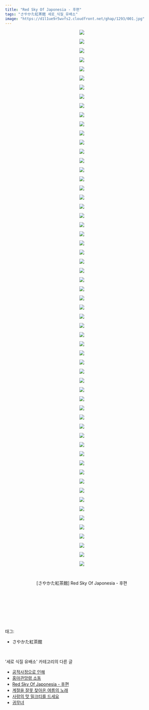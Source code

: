 ```yaml
---
title: "Red Sky Of Japonesia - 후편"
tags: "さやかた紅茶館 세로_식질_유배소"
image: "https://d1l1ue9r5wvfs2.cloudfront.net/ghap/1293/001.jpg"
---
```

<div class="article">
<p style="text-align: center; clear: none; float: none;"><img src="{{ site.imgserver9 }}/ghap/1293/001.jpg"/></p>
<p style="text-align: center; clear: none; float: none;"><img src="{{ site.imgserver9 }}/ghap/1293/002.jpg"/></p>
<p style="text-align: center; clear: none; float: none;"><img src="{{ site.imgserver9 }}/ghap/1293/003.jpg"/></p>
<p style="text-align: center; clear: none; float: none;"><img src="{{ site.imgserver9 }}/ghap/1293/004.jpg"/></p>
<p style="text-align: center; clear: none; float: none;"><img src="{{ site.imgserver9 }}/ghap/1293/005.jpg"/></p>
<p style="text-align: center; clear: none; float: none;"><img src="{{ site.imgserver9 }}/ghap/1293/006.jpg"/></p>
<p style="text-align: center; clear: none; float: none;"><img src="{{ site.imgserver9 }}/ghap/1293/007.jpg"/></p>
<p style="text-align: center; clear: none; float: none;"><img src="{{ site.imgserver9 }}/ghap/1293/008.jpg"/></p>
<p style="text-align: center; clear: none; float: none;"><img src="{{ site.imgserver9 }}/ghap/1293/009.jpg"/></p>
<p style="text-align: center; clear: none; float: none;"><img src="{{ site.imgserver9 }}/ghap/1293/010.jpg"/></p>
<p style="text-align: center; clear: none; float: none;"><img src="{{ site.imgserver9 }}/ghap/1293/011.jpg"/></p>
<p style="text-align: center; clear: none; float: none;"><img src="{{ site.imgserver9 }}/ghap/1293/012.jpg"/></p>
<p style="text-align: center; clear: none; float: none;"><img src="{{ site.imgserver9 }}/ghap/1293/013.jpg"/></p>
<p style="text-align: center; clear: none; float: none;"><img src="{{ site.imgserver9 }}/ghap/1293/014.jpg"/></p>
<p style="text-align: center; clear: none; float: none;"><img src="{{ site.imgserver9 }}/ghap/1293/015.jpg"/></p>
<p style="text-align: center; clear: none; float: none;"><img src="{{ site.imgserver9 }}/ghap/1293/016.jpg"/></p>
<p style="text-align: center; clear: none; float: none;"><img src="{{ site.imgserver9 }}/ghap/1293/017.jpg"/></p>
<p style="text-align: center; clear: none; float: none;"><img src="{{ site.imgserver9 }}/ghap/1293/018.jpg"/></p>
<p style="text-align: center; clear: none; float: none;"><img src="{{ site.imgserver9 }}/ghap/1293/019.jpg"/></p>
<p style="text-align: center; clear: none; float: none;"><img src="{{ site.imgserver9 }}/ghap/1293/020.jpg"/></p>
<p style="text-align: center; clear: none; float: none;"><img src="{{ site.imgserver9 }}/ghap/1293/021.jpg"/></p>
<p style="text-align: center; clear: none; float: none;"><img src="{{ site.imgserver9 }}/ghap/1293/022.jpg"/></p>
<p style="text-align: center; clear: none; float: none;"><img src="{{ site.imgserver9 }}/ghap/1293/023.jpg"/></p>
<p style="text-align: center; clear: none; float: none;"><img src="{{ site.imgserver9 }}/ghap/1293/024.jpg"/></p>
<p style="text-align: center; clear: none; float: none;"><img src="{{ site.imgserver9 }}/ghap/1293/025.jpg"/></p>
<p style="text-align: center; clear: none; float: none;"><img src="{{ site.imgserver9 }}/ghap/1293/026.jpg"/></p>
<p style="text-align: center; clear: none; float: none;"><img src="{{ site.imgserver9 }}/ghap/1293/027.jpg"/></p>
<p style="text-align: center; clear: none; float: none;"><img src="{{ site.imgserver9 }}/ghap/1293/028.jpg"/></p>
<p style="text-align: center; clear: none; float: none;"><img src="{{ site.imgserver9 }}/ghap/1293/029.jpg"/></p>
<p style="text-align: center; clear: none; float: none;"><img src="{{ site.imgserver9 }}/ghap/1293/030.jpg"/></p>
<p style="text-align: center; clear: none; float: none;"><img src="{{ site.imgserver9 }}/ghap/1293/031.jpg"/></p>
<p style="text-align: center; clear: none; float: none;"><img src="{{ site.imgserver9 }}/ghap/1293/032.jpg"/></p>
<p style="text-align: center; clear: none; float: none;"><img src="{{ site.imgserver9 }}/ghap/1293/033.jpg"/></p>
<p style="text-align: center; clear: none; float: none;"><img src="{{ site.imgserver9 }}/ghap/1293/034.jpg"/></p>
<p style="text-align: center; clear: none; float: none;"><img src="{{ site.imgserver9 }}/ghap/1293/035.jpg"/></p>
<p style="text-align: center; clear: none; float: none;"><img src="{{ site.imgserver9 }}/ghap/1293/036.jpg"/></p>
<p style="text-align: center; clear: none; float: none;"><img src="{{ site.imgserver9 }}/ghap/1293/037.jpg"/></p>
<p style="text-align: center; clear: none; float: none;"><img src="{{ site.imgserver9 }}/ghap/1293/038.jpg"/></p>
<p style="text-align: center; clear: none; float: none;"><img src="{{ site.imgserver9 }}/ghap/1293/039.jpg"/></p>
<p style="text-align: center; clear: none; float: none;"><img src="{{ site.imgserver9 }}/ghap/1293/040.jpg"/></p>
<p style="text-align: center; clear: none; float: none;"><img src="{{ site.imgserver9 }}/ghap/1293/041.jpg"/></p>
<p style="text-align: center; clear: none; float: none;"><img src="{{ site.imgserver9 }}/ghap/1293/042.jpg"/></p>
<p style="text-align: center; clear: none; float: none;"><img src="{{ site.imgserver9 }}/ghap/1293/043.jpg"/></p>
<p style="text-align: center; clear: none; float: none;"><img src="{{ site.imgserver9 }}/ghap/1293/044.jpg"/></p>
<p style="text-align: center; clear: none; float: none;"><img src="{{ site.imgserver9 }}/ghap/1293/045.jpg"/></p>
<p style="text-align: center; clear: none; float: none;"><img src="{{ site.imgserver9 }}/ghap/1293/046.jpg"/></p>
<p style="text-align: center; clear: none; float: none;"><img src="{{ site.imgserver9 }}/ghap/1293/047.jpg"/></p>
<p style="text-align: center; clear: none; float: none;"><img src="{{ site.imgserver9 }}/ghap/1293/048.jpg"/></p>
<p style="text-align: center; clear: none; float: none;"><img src="{{ site.imgserver9 }}/ghap/1293/049.jpg"/></p>
<p style="text-align: center; clear: none; float: none;"><img src="{{ site.imgserver9 }}/ghap/1293/050.jpg"/></p>
<p style="text-align: center; clear: none; float: none;"><img src="{{ site.imgserver9 }}/ghap/1293/051.jpg"/></p>
<p style="text-align: center; clear: none; float: none;"><img src="{{ site.imgserver9 }}/ghap/1293/052.jpg"/></p>
<p style="text-align: center; clear: none; float: none;"><img src="{{ site.imgserver9 }}/ghap/1293/053.jpg"/></p>
<p style="text-align: center; clear: none; float: none;"><img src="{{ site.imgserver9 }}/ghap/1293/054.jpg"/></p>
<p style="text-align: center; clear: none; float: none;"><img src="{{ site.imgserver9 }}/ghap/1293/055.jpg"/></p>
<p style="text-align: center; clear: none; float: none;"><img src="{{ site.imgserver9 }}/ghap/1293/056.jpg"/></p>
<p style="text-align: center; clear: none; float: none;"><img src="{{ site.imgserver9 }}/ghap/1293/057.jpg"/></p>
<p style="text-align: center; clear: none; float: none;"><img src="{{ site.imgserver9 }}/ghap/1293/058.jpg"/></p>
<p style="text-align: center; clear: none; float: none;"><img src="{{ site.imgserver9 }}/ghap/1293/059.jpg"/></p>
<p style="text-align: center; clear: none; float: none;"><br/></p>
<p style="text-align: center; clear: none; float: none;">[さやかた紅茶館] Red Sky Of Japonesia - 후편</p>
<p style="text-align: center; clear: none; float: none;"><br/></p>
<p style="text-align: center; clear: none; float: none;"><br/></p>
<p><br/></p>
</div><br/>
<div class="tagTrail">
<p>태그: </p>
<ul>
<li>さやかた紅茶館</li>
</ul>
</div><br/>
<div class="another">
<p>'세로 식질 유배소' 카테고리의 다른 글</p>
<ul>
<li><a href="/ghap_1381">공적사정으로 인해</a></li>
<li><a href="/ghap_1344">홍마관망령 소동</a></li>
<li><a href="/ghap_1293">Red Sky Of Japonesia - 후편</a></li>
<li><a href="/ghap_1226">계절을 잘못 찾아온 여름의 노래</a></li>
<li><a href="/ghap_1184">사랑의 맛 밀크티를 드세요</a></li>
<li><a href="/ghap_1177">귀무녀</a></li>
</ul>
</div><br/>
<div class="cb_module cb_fluid">
<div class="cb_wrt cb_profile">
</div><!-- commentList close -->
</div><br/>
